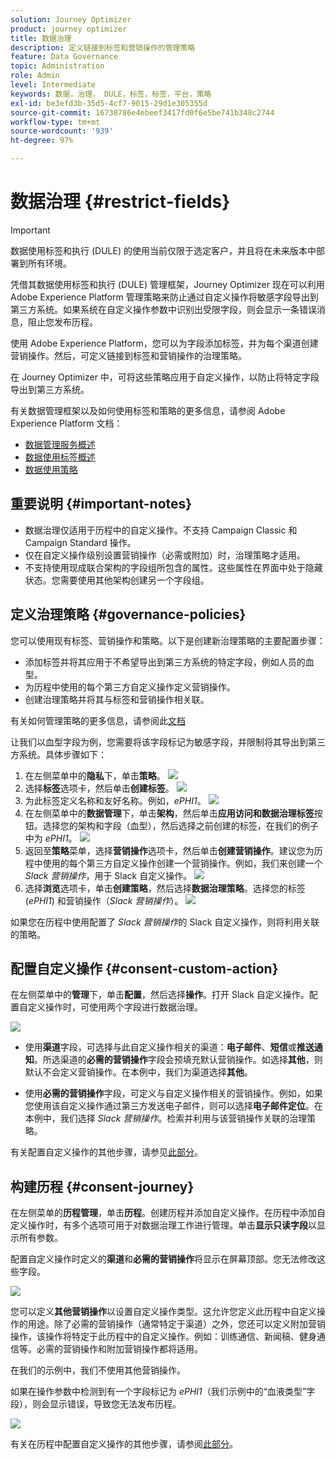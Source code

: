 ```yaml
---
solution: Journey Optimizer
product: journey optimizer
title: 数据治理
description: 定义链接到标签和营销操作的管理策略
feature: Data Governance
topic: Administration
role: Admin
level: Intermediate
keywords: 数据，治理， DULE，标签，标签，平台，策略
exl-id: be3efd3b-35d5-4cf7-9015-29d1e305355d
source-git-commit: 16738786e4ebeef3417fd0f6e5be741b348c2744
workflow-type: tm+mt
source-wordcount: '939'
ht-degree: 97%

---
```


# 数据治理 {#restrict-fields}


>[!IMPORTANT]
>
>数据使用标签和执行 (DULE) 的使用当前仅限于选定客户，并且将在未来版本中部署到所有环境。

凭借其数据使用标签和执行 (DULE) 管理框架，Journey Optimizer 现在可以利用 Adobe Experience Platform 管理策略来防止通过自定义操作将敏感字段导出到第三方系统。如果系统在自定义操作参数中识别出受限字段，则会显示一条错误消息，阻止您发布历程。

使用 Adobe Experience Platform，您可以为字段添加标签，并为每个渠道创建营销操作。然后，可定义链接到标签和营销操作的治理策略。

在 Journey Optimizer 中，可将这些策略应用于自定义操作，以防止将特定字段导出到第三方系统。

有关数据管理框架以及如何使用标签和策略的更多信息，请参阅 Adobe Experience Platform 文档：

* [数据管理服务概述](https://experienceleague.adobe.com/docs/experience-platform/data-governance/home.html?lang=zh-Hans)
* [数据使用标签概述](https://experienceleague.adobe.com/docs/experience-platform/data-governance/labels/overview.html?lang=zh-Hans)
* [数据使用策略](https://experienceleague.adobe.com/docs/experience-platform/data-governance/policies/overview.html?lang=zh-Hans)

## 重要说明 {#important-notes}

* 数据治理仅适用于历程中的自定义操作。不支持 Campaign Classic 和 Campaign Standard 操作。
* 仅在自定义操作级别设置营销操作（必需或附加）时，治理策略才适用。
* 不支持使用现成联合架构的字段组所包含的属性。这些属性在界面中处于隐藏状态。您需要使用其他架构创建另一个字段组。

## 定义治理策略 {#governance-policies}

您可以使用现有标签、营销操作和策略。以下是创建新治理策略的主要配置步骤：

* 添加标签并将其应用于不希望导出到第三方系统的特定字段，例如人员的血型。
* 为历程中使用的每个第三方自定义操作定义营销操作。
* 创建治理策略并将其与标签和营销操作相关联。

有关如何管理策略的更多信息，请参阅此[文档](https://experienceleague.adobe.com/docs/experience-platform/data-governance/policies/user-guide.html?lang=zh-Hans#consent-policy)

让我们以血型字段为例，您需要将该字段标记为敏感字段，并限制将其导出到第三方系统。具体步骤如下：

1. 在左侧菜单中的&#x200B;**隐私**&#x200B;下，单击&#x200B;**策略**。
   ![](assets/action-privacy0.png)
1. 选择&#x200B;**标签**&#x200B;选项卡，然后单击&#x200B;**创建标签**。
   ![](assets/action-privacy1.png)
1. 为此标签定义名称和友好名称。例如，_ePHI1_。
   ![](assets/action-privacy2.png)
1. 在左侧菜单中的&#x200B;**数据管理**&#x200B;下，单击&#x200B;**架构**，然后单击&#x200B;**应用访问和数据治理标签**&#x200B;按钮。选择您的架构和字段（血型），然后选择之前创建的标签，在我们的例子中为 _ePHI1_。
   ![](assets/action-privacy3.png)
1. 返回至&#x200B;**策略**&#x200B;菜单，选择&#x200B;**营销操作**&#x200B;选项卡，然后单击&#x200B;**创建营销操作**。建议您为历程中使用的每个第三方自定义操作创建一个营销操作。例如，我们来创建一个 _Slack 营销操作_，用于 Slack 自定义操作。
   ![](assets/action-privacy4.png)
1. 选择&#x200B;**浏览**&#x200B;选项卡，单击&#x200B;**创建策略**，然后选择&#x200B;**数据治理策略**。选择您的标签 (_ePHI1_) 和营销操作（_Slack 营销操作_）。
   ![](assets/action-privacy5.png)

如果您在历程中使用配置了 _Slack 营销操作_&#x200B;的 Slack 自定义操作，则将利用关联的策略。

## 配置自定义操作 {#consent-custom-action}

在左侧菜单中的&#x200B;**管理**&#x200B;下，单击&#x200B;**配置**，然后选择&#x200B;**操作**。打开 Slack 自定义操作。配置自定义操作时，可使用两个字段进行数据治理。

![](assets/action-privacy6.png)

* 使用&#x200B;**渠道**&#x200B;字段，可选择与此自定义操作相关的渠道：**电子邮件**、**短信**&#x200B;或&#x200B;**推送通知**。所选渠道的&#x200B;**必需的营销操作**&#x200B;字段会预填充默认营销操作。如选择&#x200B;**其他**，则默认不会定义营销操作。在本例中，我们为渠道选择&#x200B;**其他**。

* 使用&#x200B;**必需的营销操作**&#x200B;字段，可定义与自定义操作相关的营销操作。例如，如果您使用该自定义操作通过第三方发送电子邮件，则可以选择&#x200B;**电子邮件定位**。在本例中，我们选择 _Slack 营销操作_。检索并利用与该营销操作关联的治理策略。

有关配置自定义操作的其他步骤，请参见[此部分](../action/about-custom-action-configuration.md#consent-management)。

## 构建历程 {#consent-journey}

在左侧菜单的&#x200B;**历程管理**，单击&#x200B;**历程**。创建历程并添加自定义操作。在历程中添加自定义操作时，有多个选项可用于对数据治理工作进行管理。单击&#x200B;**显示只读字段**&#x200B;以显示所有参数。

配置自定义操作时定义的&#x200B;**渠道**&#x200B;和&#x200B;**必需的营销操作**&#x200B;将显示在屏幕顶部。您无法修改这些字段。

![](assets/action-privacy7.png)

您可以定义&#x200B;**其他营销操作**&#x200B;以设置自定义操作类型。这允许您定义此历程中自定义操作的用途。除了必需的营销操作（通常特定于渠道）之外，您还可以定义附加营销操作，该操作将特定于此历程中的自定义操作。例如：训练通信、新闻稿、健身通信等。必需的营销操作和附加营销操作都将适用。

在我们的示例中，我们不使用其他营销操作。

如果在操作参数中检测到有一个字段标记为 _ePHI1_（我们示例中的“血液类型”字段），则会显示错误，导致您无法发布历程。

![](assets/action-privacy8.png)

有关在历程中配置自定义操作的其他步骤，请参阅[此部分](../building-journeys/using-custom-actions.md)。
